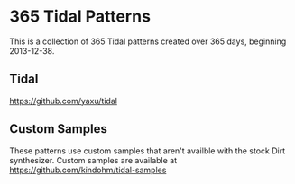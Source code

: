 # 365 Tidal Patterns

This is a collection of 365 Tidal patterns created over 365 days,
beginning 2013-12-38.

## Tidal

https://github.com/yaxu/tidal

## Custom Samples

These patterns use custom samples that aren't availble with the stock
Dirt synthesizer. Custom samples are available at 
https://github.com/kindohm/tidal-samples

